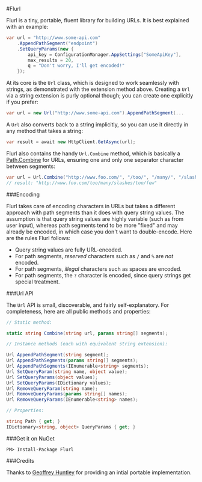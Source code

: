 #Flurl

Flurl is a tiny, portable, fluent library for building URLs. It is best explained with an example:

````C#
var url = "http://www.some-api.com"
	.AppendPathSegment("endpoint")
	.SetQueryParams(new {
		api_key = ConfigurationManager.AppSettings["SomeApiKey"],
		max_results = 20,
		q = "Don't worry, I'll get encoded!"
	});
````

At its core is the `Url` class, which is designed to work seamlessly with strings, as demonstrated with the extension method above. Creating a `Url` via a string extension is purly optional though; you can create one explicitly if you prefer:

````C#
var url = new Url("http://www.some-api.com").AppendPathSegment(...
````

A `Url` also converts back to a string implicitly, so you can use it directly in any method that takes a string:

````C#
var result = await new HttpClient.GetAsync(url);
````

Flurl also contains the handy `Url.Combine` method, which is basically a [Path.Combine](http://msdn.microsoft.com/en-us/library/dd991142.aspx) for URLs, ensuring one and only one separator character between segments:

````C#
var url = Url.Combine("http://www.foo.com/", "/too/", "/many/", "/slashes/", "too", "few");
// result: "http://www.foo.com/too/many/slashes/too/few"
````

###Encoding

Flurl takes care of encoding characters in URLs but takes a different approach with path segments than it does with query string values. The assumption is that query string values are highly variable (such as from user input), whereas path segments tend to be more "fixed" and may already be encoded, in which case you don't want to double-encode. Here are the rules Flurl follows:

- Query string values are fully URL-encoded.
- For path segments, *reserved* characters such as `/` and `%` are *not* encoded.
- For path segments, *illegal* characters such as spaces are encoded.
- For path segments, the `?` character is encoded, since query strings get special treatment.

###Url API

The `Url` API is small, discoverable, and fairly self-explanatory. For completeness, here are all public methods and properties:

````C#
// Static method:

static string Combine(string url, params string[] segments);

// Instance methods (each with equivalent string extension):

Url AppendPathSegment(string segment);
Url AppendPathSegments(params string[] segments);
Url AppendPathSegments(IEnumerable<string> segments);
Url SetQueryParam(string name, object value);
Url SetQueryParams(object values);
Url SetQueryParams(IDictionary values);
Url RemoveQueryParam(string name);
Url RemoveQueryParams(params string[] names);
Url RemoveQueryParams(IEnumerable<string> names);

// Properties:

string Path { get; }
IDictionary<string, object> QueryParams { get; }
````

###Get it on NuGet

````
PM> Install-Package Flurl
````

###Credits

Thanks to [Geoffrey Huntley](https://github.com/ghuntley) for providing an intial portable implementation. 
